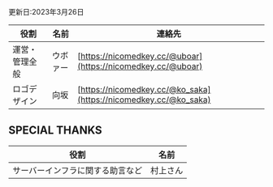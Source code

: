 
更新日:2023年3月26日

| 役割           | 名前     | 連絡先                                                           |
| -------------- | -------- | ---------------------------------------------------------------- |
| 運営・管理全般 | ウボァー | [https://nicomedkey.cc/@uboar](https://nicomedkey.cc/@uboar)     |
| ロゴデザイン   | 向坂     | [https://nicomedkey.cc/@ko_saka](https://nicomedkey.cc/@ko_saka) |


## SPECIAL THANKS

| 役割                             | 名前     |
| -------------------------------- | -------- |
| サーバーインフラに関する助言など | 村上さん |